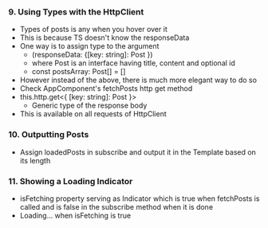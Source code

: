 ### 9. Using Types with the HttpClient

* Types of posts is any when you hover over it
* This is because TS doesn't know the responseData
* One way is to assign type to the argument
  * (responseData: {[key: string]: Post })
  * where Post is an interface having title, content and optional id
  * const postsArray: Post[] = []
* However instead of the above, there is much more elegant way to do so
* Check AppComponent's fetchPosts http get method
* this.http.get<{ [key: string]: Post }>
  * Generic type of the response body
* This is available on all requests of HttpClient

### 10. Outputting Posts

* Assign loadedPosts in subscribe and output it in the Template based on its length

### 11. Showing a Loading Indicator

* isFetching property serving as Indicator which is true when fetchPosts is called and is false in the subscribe method when it is done
* Loading... when isFetching is true
